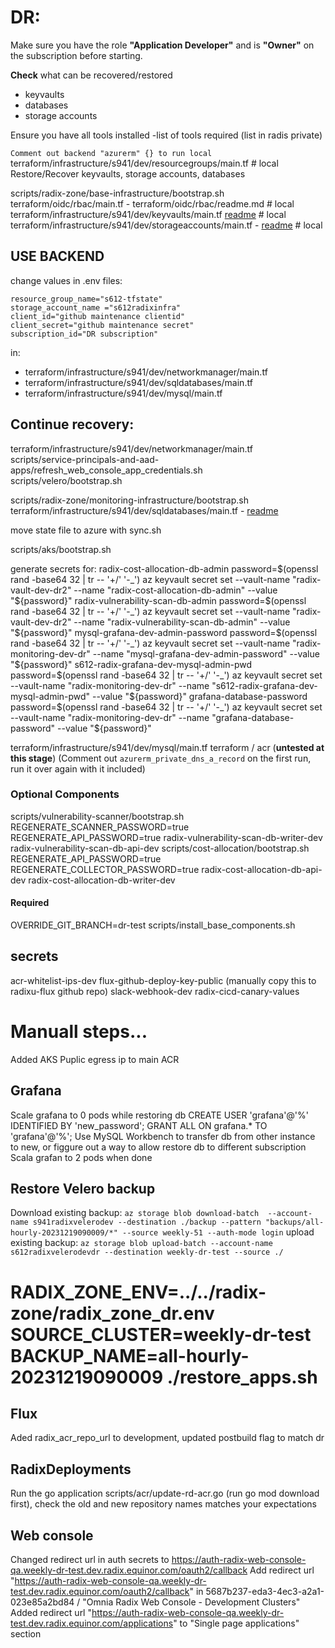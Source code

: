 # DR:

Make sure you have the role **"Application Developer"** and is **"Owner"** on the subscription before starting.

**Check** what can be recovered/restored

- keyvaults
- databases
- storage accounts

Ensure you have all tools installed -list of tools required (list in radis private)


`Comment out backend "azurerm" {} to run local`  
terraform/infrastructure/s941/dev/resourcegroups/main.tf # local  
Restore/Recover keyvaults, storage accounts, databases  

scripts/radix-zone/base-infrastructure/bootstrap.sh  
terraform/oidc/rbac/main.tf - terraform/oidc/rbac/readme.md # local  
terraform/infrastructure/s941/dev/keyvaults/main.tf [readme](../terraform/infrastructure/s941/dev/keyvaults/readme.md) # local  
terraform/infrastructure/s941/dev/storageaccounts/main.tf - [readme](../terraform/infrastructure/s941/dev/storageaccounts/readme.md) # local  

## USE BACKEND
change values in .env files:
```
resource_group_name="s612-tfstate"
storage_account_name ="s612radixinfra"
client_id="github maintenance clientid"
client_secret="github maintenance secret"
subscription_id="DR subscription"
```
in:
- terraform/infrastructure/s941/dev/networkmanager/main.tf  
- terraform/infrastructure/s941/dev/sqldatabases/main.tf  
- terraform/infrastructure/s941/dev/mysql/main.tf  

## Continue recovery: 

terraform/infrastructure/s941/dev/networkmanager/main.tf  
scripts/service-principals-and-aad-apps/refresh_web_console_app_credentials.sh  
scripts/velero/bootstrap.sh  

scripts/radix-zone/monitoring-infrastructure/bootstrap.sh  
terraform/infrastructure/s941/dev/sqldatabases/main.tf - [readme](../terraform/infrastructure/s941/dev/sqldatabases/readme.md)  

move state file to azure with sync.sh

scripts/aks/bootstrap.sh

generate secrets for:
radix-cost-allocation-db-admin 
    password=$(openssl rand -base64 32 | tr -- '+/' '-_')
    az keyvault secret set --vault-name "radix-vault-dev-dr2" --name "radix-cost-allocation-db-admin" --value "${password}"
radix-vulnerability-scan-db-admin 
    password=$(openssl rand -base64 32 | tr -- '+/' '-_')
    az keyvault secret set --vault-name "radix-vault-dev-dr2" --name "radix-vulnerability-scan-db-admin" --value "${password}"
mysql-grafana-dev-admin-password
    password=$(openssl rand -base64 32 | tr -- '+/' '-_')
    az keyvault secret set --vault-name "radix-monitoring-dev-dr" --name "mysql-grafana-dev-admin-password" --value "${password}"
s612-radix-grafana-dev-mysql-admin-pwd
    password=$(openssl rand -base64 32 | tr -- '+/' '-_')
    az keyvault secret set --vault-name "radix-monitoring-dev-dr" --name "s612-radix-grafana-dev-mysql-admin-pwd" --value "${password}"
grafana-database-password
    password=$(openssl rand -base64 32 | tr -- '+/' '-_')
    az keyvault secret set --vault-name "radix-monitoring-dev-dr" --name "grafana-database-password" --value "${password}"


terraform/infrastructure/s941/dev/mysql/main.tf
terraform / acr (**untested at this stage**) (Comment out `azurerm_private_dns_a_record` on the first run, run it over again with it included)

### Optional Components
scripts/vulnerability-scanner/bootstrap.sh REGENERATE_SCANNER_PASSWORD=true REGENERATE_API_PASSWORD=true
    radix-vulnerability-scan-db-writer-dev
    radix-vulnerability-scan-db-api-dev
scripts/cost-allocation/bootstrap.sh REGENERATE_API_PASSWORD=true REGENERATE_COLLECTOR_PASSWORD=true
    radix-cost-allocation-db-api-dev
    radix-cost-allocation-db-writer-dev

#### Required
OVERRIDE_GIT_BRANCH=dr-test scripts/install_base_components.sh 

## secrets
acr-whitelist-ips-dev
flux-github-deploy-key-public (manually copy this to radixu-flux github repo)
slack-webhook-dev
radix-cicd-canary-values

# Manuall steps...
Added AKS Puplic egress ip to main ACR

## Grafana
Scale grafana to 0 pods while restoring db
CREATE USER 'grafana'@'%' IDENTIFIED BY 'new_password';
GRANT ALL ON grafana.* TO 'grafana'@'%';
Use MySQL Workbench to transfer db from other instance to new, or figgure out a way to allow restore db to different subscription
Scala grafan to 2 pods when done

## Restore Velero backup
Download existing backup: `az storage blob download-batch  --account-name s941radixvelerodev --destination ./backup --pattern "backups/all-hourly-20231219090009/*" --source weekly-51 --auth-mode login`
upload existing backup: `az storage blob upload-batch --account-name s612radixvelerodevdr --destination weekly-dr-test --source ./`
# RADIX_ZONE_ENV=../../radix-zone/radix_zone_dr.env SOURCE_CLUSTER=weekly-dr-test BACKUP_NAME=all-hourly-20231219090009 ./restore_apps.sh

## Flux
Aded radix_acr_repo_url to development, updated postbuild flag to match dr

## RadixDeployments
Run the go application scripts/acr/update-rd-acr.go (run go mod download first), check the old and new repository names matches your expectations

## Web console
Changed redirect url in auth secrets to https://auth-radix-web-console-qa.weekly-dr-test.dev.radix.equinor.com/oauth2/callback
Add redirect url "https://auth-radix-web-console-qa.weekly-dr-test.dev.radix.equinor.com/oauth2/callback" in 5687b237-eda3-4ec3-a2a1-023e85a2bd84 / "Omnia Radix Web Console - Development Clusters"
Added redirect url "https://auth-radix-web-console-qa.weekly-dr-test.dev.radix.equinor.com/applications" to "Single page applications" section
